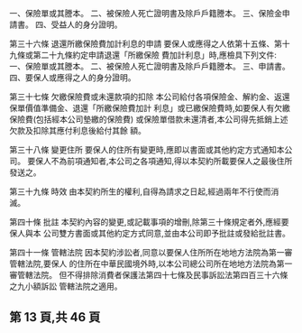 一、保險單或其謄本。 二、被保險人死亡證明書及除戶戶籍謄本。 三、保險金申請書。 四、受益人的身分證明。 

第三十六條 退還所繳保險費加計利息的申請 要保人或應得之人依第十五條、第十九條或第二十九條約定申請退還「所繳保險 費加計利息」時,應檢具下列文件: 
一、保險單或其謄本。 二、被保險人死亡證明書及除戶戶籍謄本。 三、申請書。 四、要保人或應得之人的身分證明。 

第三十七條 欠繳保險費或未還款項的扣除 本公司給付各項保險金、解約金、返還保單價值準備金、退還「所繳保險費加計 利息」或已繳保險費時,如要保人有欠繳保險費(包括經本公司墊繳的保險費) 或保險單借款未還清者,本公司得先抵銷上述欠款及扣除其應付利息後給付其餘 額。 

第三十八條 變更住所 要保人的住所有變更時,應即以書面或其他約定方式通知本公司。 要保人不為前項通知者,本公司之各項通知,得以本契約所載要保人之最後住所 發送之。 

第三十九條 時效 由本契約所生的權利,自得為請求之日起,經過兩年不行使而消滅。 

第四十條 批註 本契約內容的變更,或記載事項的增刪,除第三十條規定者外,應經要保人與本 公司雙方書面或其他約定方式同意,並由本公司即予批註或發給批註書。 

第四十一條 管轄法院 因本契約涉訟者,同意以要保人住所所在地地方法院為第一審管轄法院,要保人 的住所在中華民國境外時,以本公司總公司所在地地方法院為第一審管轄法院。 但不得排除消費者保護法第四十七條及民事訴訟法第四百三十六條之九小額訴訟 管轄法院之適用。 

## 第 13 頁,共 46 頁
